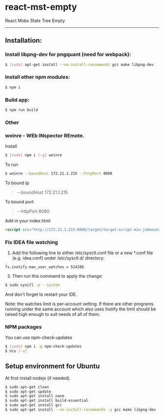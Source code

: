 # react-mst-empty
React Mobx State Tree Empty

---
## Installation:

### Install libpng-dev for pngquant (need for webpack):
```bash
$ [sudo] apt-get install --no-install-recommends gcc make libpng-dev
```

### Install other npm modules:
```bash
$ npm i
```

### Build app:
```bash
$ npm run build
```

### Other

### weinre - WEb INspector REmote.

Install
```bash
$ [sudo] npm i [-g] weinre
```

To run
```bash
$ weinre --boundHost 172.21.1.215 --httpPort 8080
```

To bound ip
> --boundHost 172.21.1.215

To bound port
> --httpPort 8080

Add in your index.html
```HTML
<script src="http://172.21.1.215:8080/target/target-script-min.js#anonymous"></script>
```

### Fix IDEA file watching

1. Add the following line to either /etc/sysctl.conf file or a new *.conf file (e.g. idea.conf) under /etc/sysctl.d/ directory:
```
fs.inotify.max_user_watches = 524288
```

2. Then run this command to apply the change:
```bash
$ sudo sysctl -p --system
```

And don't forget to restart your IDE.

Note: the watches limit is per-account setting. If there are other programs running under the same account which also uses Inotify the limit should be raised high enough to suit needs of all of them.


### NPM packages

You can use npm-check-updates
```bash
$ [sudo] npm i -g npm-check-updates
$ ncu [-u]
```

## Setup environment for Ubuntu
At first install nodejs (if needed).

```bash
$ sudo apt-get clean
$ sudo apt-get update
$ sudo apt-get install nasm
$ sudo apt-get install build-essential
$ sudo apt-get install gcc
$ sudo apt-get install --no-install-recommends -y gcc make libpng-dev
```
